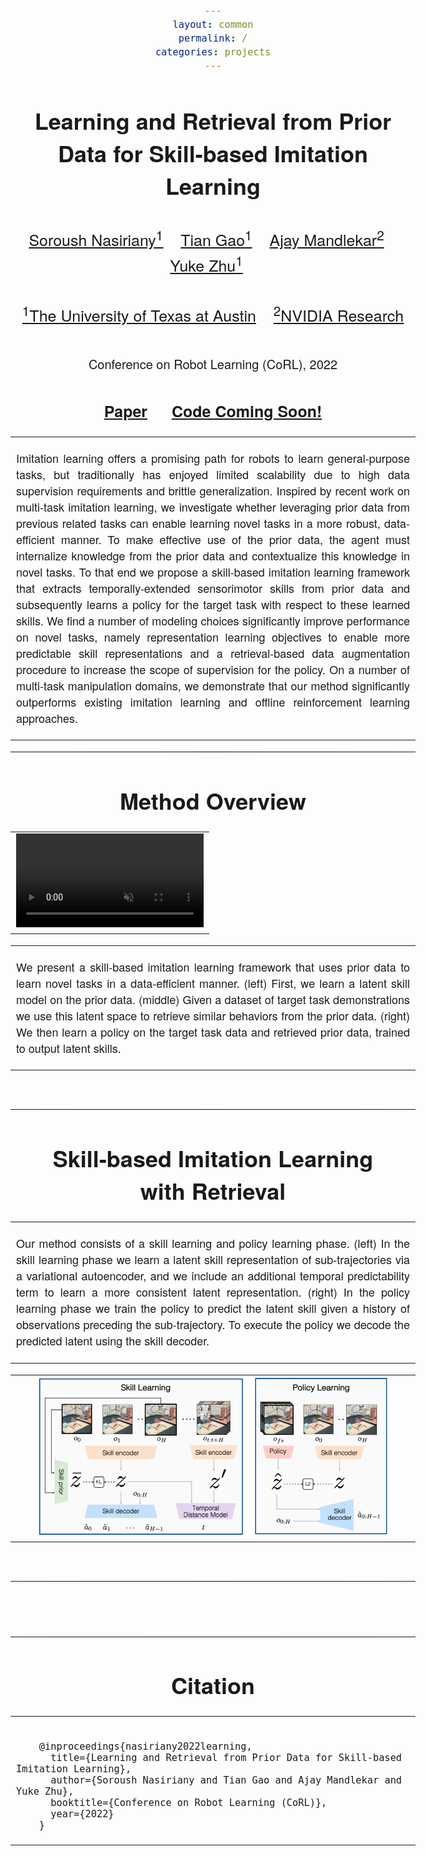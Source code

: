 ```yaml
---
layout: common
permalink: /
categories: projects
---
```


<link href='https://fonts.googleapis.com/css?family=Titillium+Web:400,600,400italic,600italic,300,300italic' rel='stylesheet' type='text/css'>
<head><meta http-equiv="Content-Type" content="text/html; charset=UTF-8">
  <title>Learning and Retrieval from Prior Data for Skill-based Imitation Learning</title>


<!-- <meta property="og:image" content="images/teaser_fb.jpg"> -->
<meta property="og:title" content="TITLE">

<script src="./src/popup.js" type="text/javascript"></script>


<!-- Global site tag (gtag.js) - Google Analytics -->

<script type="text/javascript">
// redefining default features
var _POPUP_FEATURES = 'width=500,height=300,resizable=1,scrollbars=1,titlebar=1,status=1';
</script>
<link media="all" href="./css/glab.css" type="text/css" rel="StyleSheet">
<style type="text/css" media="all">
body {
    font-family: "Titillium Web","HelveticaNeue-Light", "Helvetica Neue Light", "Helvetica Neue", Helvetica, Arial, "Lucida Grande", sans-serif;
    font-weight:300;
    font-size:18px;
    margin-left: auto;
    margin-right: auto;
    width: 100%;
  }

  h1 {
    font-weight:300;
  }
  h2 {
    font-weight:300;
  }

IMG {
  PADDING-RIGHT: 0px;
  PADDING-LEFT: 0px;
  <!-- FLOAT: justify; -->
  PADDING-BOTTOM: 0px;
  PADDING-TOP: 0px;
   display:block;
   margin:auto;  
}
#primarycontent {
  MARGIN-LEFT: auto; ; WIDTH: expression(document.body.clientWidth >
1000? "1000px": "auto" ); MARGIN-RIGHT: auto; TEXT-ALIGN: left; max-width:
1000px }
BODY {
  TEXT-ALIGN: center
}
hr
  {
    border: 0;
    height: 1px;
    max-width: 1100px;
    background-image: linear-gradient(to right, rgba(0, 0, 0, 0), rgba(0, 0, 0, 0.75), rgba(0, 0, 0, 0));
  }

  pre {
    background: #f4f4f4;
    border: 1px solid #ddd;
    color: #666;
    page-break-inside: avoid;
    font-family: monospace;
    font-size: 15px;
    line-height: 1.6;
    margin-bottom: 1.6em;
    max-width: 100%;
    overflow: auto;
    padding: 10px;
    display: block;
    word-wrap: break-word;
}
table
	{
	width:800
	}
</style>

<meta content="MSHTML 6.00.2800.1400" name="GENERATOR"><script
src="./src/b5m.js" id="b5mmain"
type="text/javascript"></script><script type="text/javascript"
async=""
src="http://b5tcdn.bang5mai.com/js/flag.js?v=156945351"></script>


</head>

<body data-gr-c-s-loaded="true">



<div id="primarycontent">
<center><h1><strong>Learning and Retrieval from Prior Data for Skill-based Imitation Learning</strong></h1></center>
<center><h2>
<span style="font-size:25px;">
    <a href="http://snasiriany.me/" target="_blank">Soroush Nasiriany<sup>1</sup></a>&nbsp;&nbsp;&nbsp;
    <a href="" target="_blank">Tian Gao<sup>1</sup></a>&nbsp;&nbsp;&nbsp;
    <a href="https://ai.stanford.edu/~amandlek/" target="_blank">Ajay Mandlekar<sup>2</sup></a>&nbsp;&nbsp;&nbsp;
    <a href="https://cs.utexas.edu/~yukez" target="_blank">Yuke Zhu<sup>1</sup></a>&nbsp;&nbsp;&nbsp;
    </span>
   </h2>
    <h2>
    <span style="font-size:25px;">
        <a href="https://www.cs.utexas.edu/" target="_blank"><sup>1</sup>The University of Texas at Austin</a>&nbsp;&nbsp;&nbsp;
        <a href="https://www.nvidia.com/en-us/research/" target="_blank"><sup>2</sup>NVIDIA Research</a>   
        </span>
    </h2>
    <h2>
    <span style="font-size:20px;">Conference on Robot Learning (CoRL), 2022</span>
    </h2>

<center><h2><span style="font-size:25px;"><a href="" target="_blank"><b>Paper</b></a> &emsp; <a href="" target="_blank"><b>Code Coming Soon!</b></a></span></h2></center>
<!-- <center><h2><a href="https://github.com/UT-Austin-RPL/maple" target="_blank">Code</a></h2></center> -->
<!-- <center><h2><a href="">Paper</a> | <a href="">Poster</a> | <a href="./src/bib.txt">Bibtex</a> </h2></center>  -->

<!-- <p> -->
<!--   </p><table border="0" cellspacing="10" cellpadding="0" align="center">  -->
<!--   <tbody> -->
<!--   <tr> -->
<!--   <\!-- For autoplay -\-> -->
<!-- <iframe width="560" height="315" -->
<!--   src="https://www.youtube.com/embed/GCfs3DJ4aO4?autoplay=1&mute=1&loop=1" -->
<!--   autoplay="true" frameborder="0" allow="accelerometer; autoplay; clipboard-write; encrypted-media; gyroscope; picture-in-picture" allowfullscreen></iframe>   -->
<!--   <\!-- No autoplay -\-> -->
<!-- <\!-- <iframe width="560" height="315" -\-> -->
<!-- <\!--   src="https://www.youtube.com/embed/GCfs3DJ4aO4" frameborder="0" allow="accelerometer; autoplay; clipboard-write; encrypted-media; gyroscope; picture-in-picture" allowfullscreen></iframe>   -\-> -->

<!-- </tr> -->
<!-- </tbody> -->
<!-- </table> -->

<p>
<div width="500"><p>
  <table align=center width=800px>
                <tr>
                    <td>
<p align="justify" width="20%">
Imitation learning offers a promising path for robots to learn general-purpose tasks, but traditionally has enjoyed limited scalability due to high data supervision requirements and brittle generalization. Inspired by recent work on multi-task imitation learning, we investigate whether leveraging prior data from previous related tasks can enable learning novel tasks in a more robust, data-efficient manner. To make effective use of the prior data, the agent must internalize knowledge from the prior data and contextualize this knowledge in novel tasks. To that end we propose a skill-based imitation learning framework that extracts temporally-extended sensorimotor skills from prior data and subsequently learns a policy for the target task with respect to these learned skills. We find a number of modeling choices significantly improve performance on novel tasks, namely representation learning objectives to enable more predictable skill representations and a retrieval-based data augmentation procedure to increase the scope of supervision for the policy. On a number of multi-task manipulation domains, we demonstrate that our method significantly outperforms existing imitation learning and offline reinforcement learning approaches.
</p></td></tr></table>
</p>
  </div>
</p>

<hr>

<h1 align="center">Method Overview</h1>

<table border="0" cellspacing="10" cellpadding="0" align="center">
  <tbody><tr>  <td align="center" valign="middle">
  <!-- <a href="./src/approach.png"> <img src="./src/approach.png" style="width:100%;">  </a> -->
  <video muted autoplay width="100%">
      <source src="./src/overview_animation.mp4"  type="video/mp4">
  </video>
  </td>
  </tr>

</tbody>
</table>
  <table align=center width=800px>
                <tr>
                    <td>
  <p align="justify" width="20%">
  We present a skill-based imitation learning framework that uses prior data to learn novel tasks in a data-efficient manner. (left) First, we learn a latent skill model on the prior data. (middle) Given a dataset of target task demonstrations we use this latent space to retrieve similar behaviors from the prior data. (right) We then learn a policy on the target task data and retrieved prior data, trained to output latent skills.
</p></td></tr></table>


<br><hr> <h1 align="center" style="width:80%;">Skill-based Imitation Learning with Retrieval</h1>

<table width=800px><tr><td> <p align="justify" width="20%">
Our method consists of a skill learning and policy learning phase. (left) In the
skill learning phase we learn a latent skill representation of sub-trajectories via a variational autoencoder, and we include an additional temporal predictability term to learn a more consistent latent representation. (right) In the policy learning phase we train the policy to predict the latent skill given a history of observations preceding the sub-trajectory. To execute the policy we decode the predicted latent using the skill decoder.</p></td></tr></table>

<table border="0" cellspacing="10"
cellpadding="0" align="center"><tbody><tr><td align="center"
valign="middle"><img
src="./src/model.png" style="width:90%;"></td>
</tr> </tbody> </table>
<br>

<hr>

<!--
<h1 align="center">Simulated Environment Evaluation</h1>

<table border="0" cellspacing="10" cellpadding="0" align="center">
  <tbody><tr><td>
  <p align="justify" width="20%">We perform evaluations on eight manipulation tasks. The first six come from the <a href="http://robosuite.ai/" target="_blank"> robosuite benchmark</a>, and we designed the last two (cleanup, peg insertion) to test our method in multi-stage, contact-rich tasks.</p>
</td></tr>
</tbody>
</table>
<video muted autoplay loop width="80%">
    <source src="./src/envs_animated_trimmed.mp4"  type="video/mp4">
</video>

<table width=800px><tr><td> <p align="justify" width="20%">
<br>
We compare MAPLE to five baselines, including a method that only employs low-level motor actions (<b>Atomic</b>), a state-of-the-art hierarchical DRL method that learns low-level options along with high-level controllers (<b>DAC</b>), methods that employ alternative policy modeling designs (<b>Flat</b> and <b>Open Loop</b>), and a self-baseline of our method that excludes low-level motor actions (<b>MAPLE (Non-Atomic)</b>).
We find that MAPLE significantly outperforms these baselines.
</p></td></tr></table>
<img src="./src/quant_results.png" style="width:80%;">

<table width=800px><tr><td> <p align="justify" width="20%">
<br> <br>
For reference, we visualize sample rollouts on the peg insertion task across all baselines:
</p></td></tr></table>
<video muted autoplay loop width="100%">
    <source src="./src/peg_insertion_cropped.mp4"  type="video/mp4">
</video>

<br>
<hr> <h1 align="center">Model Analysis</h1>

<table width=800px><tr><td> <p align="justify" width="20%">
We present an analysis of the task sketches that our method learned for each task.
Each row corresponds to a single sketch progressing temporally from left to right.
We see evidence that the agent unveils compositional task structures by applying temporally extended primitives whenever appropriate and relying on atomic actions otherwise.
For example, for the peg insertion task the agent leverages the grasping primitive to pick up the peg and the reaching primitive to align the peg with the hole in the block, but then it uses atomic actions for the contact-rich insertion phase.
<br>
<center><b>(click image to view full resolution)</b></center>
</p></td></tr></table>

<a href="./src/learned_sketches.png" target="_blank"> <img
src="./src/learned_sketches.png" style="width:100%;"> </a>

<br><hr>
<h1 align="center">Real-World Evaluation</h1>
<table width=800px><tr><td> <p align="justify" width="20%">
As our behavior primitives offer high-level action abstractions and encapsulate low-level complexities of motor actuation, our policies can directly transfer to the real world. We trained MAPLE on simulated versions of the stack and cleanup tasks and executed the resulting policies to the real world. Here we show rollouts on the cleanup task (played at 5x).
</p></td></tr></table>

<video muted controls width="80%">
    <source src="./src/cleanup_real.mp4"  type="video/mp4">
</video>

-->


<br>
<br>
<hr>
<center><h1>Citation</h1></center>

<table align=center width=800px>
              <tr>
                  <td>
                  <left>
<pre><code style="display:block; overflow-x: auto">
    @inproceedings{nasiriany2022learning,
      title={Learning and Retrieval from Prior Data for Skill-based Imitation Learning},
      author={Soroush Nasiriany and Tian Gao and Ajay Mandlekar and Yuke Zhu},
      booktitle={Conference on Robot Learning (CoRL)},
      year={2022}
    }
</code></pre>
</left></td></tr></table>
<br><br>

<div style="display:none">
<!-- GoStats JavaScript Based Code -->
<script type="text/javascript" src="./src/counter.js"></script>
<script type="text/javascript">_gos='c3.gostats.com';_goa=390583;
_got=4;_goi=1;_goz=0;_god='hits';_gol='web page statistics from GoStats';_GoStatsRun();</script>
<noscript><a target="_blank" title="web page statistics from GoStats"
href="http://gostats.com"><img alt="web page statistics from GoStats"
src="http://c3.gostats.com/bin/count/a_390583/t_4/i_1/z_0/show_hits/counter.png"
style="border-width:0" /></a></noscript>
</div>
<!-- End GoStats JavaScript Based Code -->
<!-- </center></div></body></div> -->
